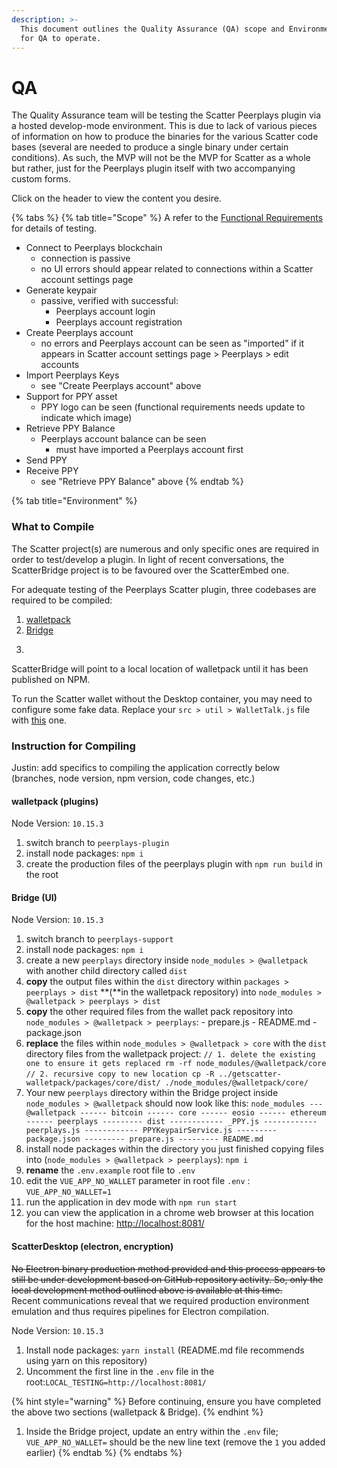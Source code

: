 ```yaml
---
description: >-
  This document outlines the Quality Assurance (QA) scope and Environment needed
  for QA to operate.
---
```


# QA

The Quality Assurance team will be testing the Scatter Peerplays plugin via a hosted develop-mode environment. This is due to lack of various pieces of information on how to produce the binaries for the various Scatter code bases \(several are needed to produce a single binary under certain conditions\). As such, the MVP will not be the MVP for Scatter as a whole but rather, just for the Peerplays plugin itself with two accompanying custom forms.

Click on the header to view the content you desire.

{% tabs %}
{% tab title="Scope" %}
A refer to the [Functional Requirements](https://app.gitbook.com/@peerplays/s/community-project-docs/~/drafts/-M23Hq7zBNFDpF_nvv14/scatter-peerplays-integration/functional-requirements) for details of testing.

* Connect to Peerplays blockchain
  * connection is passive
  * no UI errors should appear related to connections within a Scatter account settings page
* Generate keypair
  * passive, verified with successful:
    * Peerplays account login
    * Peerplays account registration
* Create Peerplays account
  * no errors and Peerplays account can be seen as "imported" if it appears in Scatter account settings page &gt; Peerplays &gt; edit accounts
* Import Peerplays Keys
  * see "Create Peerplays account" above
* Support for PPY asset
  * PPY logo can be seen \(functional requirements needs update to indicate which image\)
* Retrieve PPY Balance
  * Peerplays account balance can be seen
    * must have imported a Peerplays account first
* Send PPY
* Receive PPY
  * see "Retrieve PPY Balance" above
{% endtab %}

{% tab title="Environment" %}
### What to Compile

The Scatter project\(s\) are numerous and only specific ones are required in order to test/develop a plugin. In light of recent conversations, the ScatterBridge project is to be favoured over the ScatterEmbed one.

For adequate testing of the Peerplays Scatter plugin, three codebases are required to be compiled:

1. [walletpack](https://github.com/GetScatter/walletpack)
2. [Bridge](https://github.com/GetScatter/Bridge)
3. ~~~~[~~ScatterDesktop~~](https://github.com/GetScatter/ScatterDesktop)~~~~

ScatterBridge will point to a local location of walletpack until it has been published on NPM.

To run the Scatter wallet without the Desktop container, you may need to configure some fake data. Replace your `src > util > WalletTalk.js` file with [this](https://gist.github.com/mseaward/1001f608127f807d1f86099f809e5e2a) one. 

### Instruction for Compiling

Justin: add specifics to compiling the application correctly below \(branches, node version, npm version, code changes, etc.\)

#### walletpack \(plugins\)

Node Version: `10.15.3`

1. switch branch to `peerplays-plugin`
2. install node packages: `npm i`
3. create the production files of the peerplays plugin with `npm run build` in the root

#### Bridge \(UI\)

Node Version: `10.15.3`

1. switch branch to `peerplays-support`
2. install node packages: `npm i`
3. create a new `peerplays` directory inside `node_modules > @walletpack` with another child directory called `dist`
4. **copy** the output files within the `dist` directory within `packages > peerplays > dist` **\(**in the walletpack repository\) into `node_modules > @walletpack > peerplays > dist`
5. **copy** the other required files from the wallet pack repository into `node_modules > @walletpack > peerplays`: - prepare.js - README.md - package.json
6. **replace** the files within `node_modules > @walletpack > core` with the `dist` directory files from the walletpack project: `// 1. delete the existing one to ensure it gets replaced rm -rf node_modules/@walletpack/core` `// 2. recursive copy to new location cp -R ../getscatter-walletpack/packages/core/dist/ ./node_modules/@walletpack/core/`
7. Your new `peerplays` directory within the Bridge project inside `node_modules > @walletpack` should now look like this: `node_modules --- @walletpack ------ bitcoin ------ core ------ eosio ------ ethereum ------ peerplays --------- dist ------------ _PPY.js ------------ peerplays.js ------------ PPYKeypairService.js --------- package.json --------- prepare.js --------- README.md`
8. install node packages within the directory you just finished copying files into \(`node_modules > @walletpack > peerplays`\): `npm i`
9. **rename** the `.env.example` root file to `.env` 
10. edit the `VUE_APP_NO_WALLET` parameter in root file `.env` : `VUE_APP_NO_WALLET=1`
11. run the application in dev mode with `npm run start`
12. you can view the application in a chrome web browser at this location for the host machine: [http://localhost:8081/](http://localhost:8081/)

#### **ScatterDesktop \(electron, encryption\)**

~~No Electron binary production method provided and this process appears to still be under development based on GitHub repository activity. So, only the local development method outlined above is available at this time.~~  
Recent communications reveal that we required production environment emulation and thus requires pipelines for Electron compilation.

Node Version: `10.15.3`

1. Install node packages: `yarn install` \(README.md file recommends using yarn on this repository\)
2. Uncomment the first line in the `.env` file in the root:`LOCAL_TESTING=http://localhost:8081/` 

{% hint style="warning" %}
Before continuing, ensure you have completed the above two sections \(walletpack & Bridge\).
{% endhint %}

1. Inside the Bridge project, update an entry within the `.env` file; `VUE_APP_NO_WALLET=` should be the new line text \(remove the `1` you added earlier\)
{% endtab %}
{% endtabs %}



